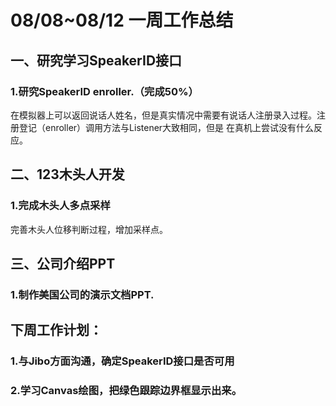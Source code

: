 # 08/08~08/12 一周工作总结

## 一、研究学习SpeakerID接口

### 1.研究SpeakerID enroller.（完成50%）
在模拟器上可以返回说话人姓名，但是真实情况中需要有说话人注册录入过程。注册登记（enroller）调用方法与Listener大致相同，但是
在真机上尝试没有什么反应。

## 二、123木头人开发

### 1.完成木头人多点采样
完善木头人位移判断过程，增加采样点。

## 三、公司介绍PPT

### 1.制作美国公司的演示文档PPT.



## 下周工作计划：
### 1.与Jibo方面沟通，确定SpeakerID接口是否可用
### 2.学习Canvas绘图，把绿色跟踪边界框显示出来。
